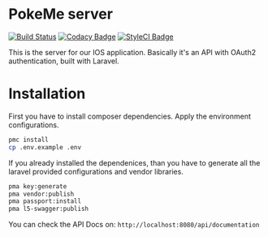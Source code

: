 # PokeMe server 
[![Build Status](https://travis-ci.org/pokemeapp/PokeMeServer.svg?branch=master)](https://travis-ci.org/pokemeapp/PokeMeServer) [![Codacy Badge](https://api.codacy.com/project/badge/Grade/322f1537f2b64d0d96c63783f41b983d)](https://www.codacy.com/app/realdiwin/PokeMeServer?utm_source=github.com&amp;utm_medium=referral&amp;utm_content=pokemeapp/PokeMeServer&amp;utm_campaign=Badge_Grade) [![StyleCI Badge](https://styleci.io/repos/107265123/shield?style=flat)](https://styleci.io/repos/107265123)


This is the server for our IOS application. Basically it's an API with OAuth2 authentication, built with Laravel.

# Installation
First you have to install composer dependencies. Apply the environment configurations.
```bash
pmc install
cp .env.example .env
```
If you already installed the dependenices, than you have to generate all the laravel provided configurations and vendor libraries.
```bash
pma key:generate
pma vendor:publish
pma passport:install
pma l5-swagger:publish
```
You can check the API Docs on: `http://localhost:8080/api/documentation`
